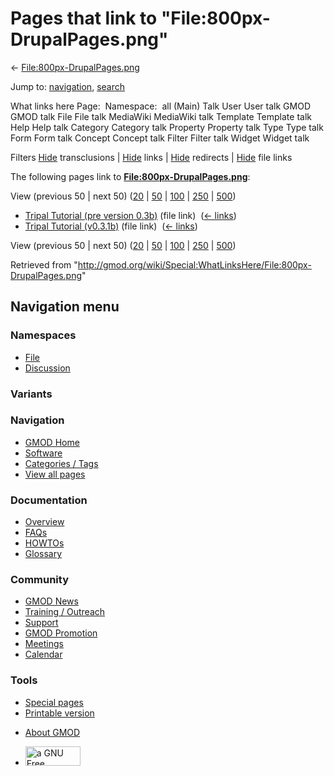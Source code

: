 <div id="mw-page-base" class="noprint">

</div>

<div id="mw-head-base" class="noprint">

</div>

<div id="content" class="mw-body" role="main">

<span id="top"></span>

<div id="mw-js-message" style="display:none;">

</div>



# <span dir="auto">Pages that link to "File:800px-DrupalPages.png"</span>

<div id="bodyContent">

<div id="contentSub">

←
[File:800px-DrupalPages.png](/wiki/File:800px-DrupalPages.png "File:800px-DrupalPages.png")

</div>

<div id="jump-to-nav" class="mw-jump">

Jump to: [navigation](#mw-navigation), [search](#p-search)

</div>

<div id="mw-content-text">

What links here Page:  Namespace:  all (Main) Talk User User talk GMOD
GMOD talk File File talk MediaWiki MediaWiki talk Template Template talk
Help Help talk Category Category talk Property Property talk Type Type
talk Form Form talk Concept Concept talk Filter Filter talk Widget
Widget talk

Filters
[Hide](/mediawiki/index.php?title=Special:WhatLinksHere/File:800px-DrupalPages.png&hidetrans=1 "Special:WhatLinksHere/File:800px-DrupalPages.png")
transclusions \|
[Hide](/mediawiki/index.php?title=Special:WhatLinksHere/File:800px-DrupalPages.png&hidelinks=1 "Special:WhatLinksHere/File:800px-DrupalPages.png")
links \|
[Hide](/mediawiki/index.php?title=Special:WhatLinksHere/File:800px-DrupalPages.png&hideredirs=1 "Special:WhatLinksHere/File:800px-DrupalPages.png")
redirects \|
[Hide](/mediawiki/index.php?title=Special:WhatLinksHere/File:800px-DrupalPages.png&hideimages=1 "Special:WhatLinksHere/File:800px-DrupalPages.png")
file links

The following pages link to
**[File:800px-DrupalPages.png](/wiki/File:800px-DrupalPages.png "File:800px-DrupalPages.png")**:

View (previous 50 \| next 50)
([20](/mediawiki/index.php?title=Special:WhatLinksHere/File:800px-DrupalPages.png&limit=20 "Special:WhatLinksHere/File:800px-DrupalPages.png")
\|
[50](/mediawiki/index.php?title=Special:WhatLinksHere/File:800px-DrupalPages.png&limit=50 "Special:WhatLinksHere/File:800px-DrupalPages.png")
\|
[100](/mediawiki/index.php?title=Special:WhatLinksHere/File:800px-DrupalPages.png&limit=100 "Special:WhatLinksHere/File:800px-DrupalPages.png")
\|
[250](/mediawiki/index.php?title=Special:WhatLinksHere/File:800px-DrupalPages.png&limit=250 "Special:WhatLinksHere/File:800px-DrupalPages.png")
\|
[500](/mediawiki/index.php?title=Special:WhatLinksHere/File:800px-DrupalPages.png&limit=500 "Special:WhatLinksHere/File:800px-DrupalPages.png"))

- [Tripal Tutorial (pre version
  0.3b)](/wiki/Tripal_Tutorial_(pre_version_0.3b) "Tripal Tutorial (pre version 0.3b)")
  (file link) ‎ <span class="mw-whatlinkshere-tools">([←
  links](/mediawiki/index.php?title=Special:WhatLinksHere&target=Tripal+Tutorial+%28pre+version+0.3b%29 "Special:WhatLinksHere"))</span>
- [Tripal Tutorial
  (v0.3.1b)](/wiki/Tripal_Tutorial_(v0.3.1b) "Tripal Tutorial (v0.3.1b)")
  (file link) ‎ <span class="mw-whatlinkshere-tools">([←
  links](/mediawiki/index.php?title=Special:WhatLinksHere&target=Tripal+Tutorial+%28v0.3.1b%29 "Special:WhatLinksHere"))</span>

View (previous 50 \| next 50)
([20](/mediawiki/index.php?title=Special:WhatLinksHere/File:800px-DrupalPages.png&limit=20 "Special:WhatLinksHere/File:800px-DrupalPages.png")
\|
[50](/mediawiki/index.php?title=Special:WhatLinksHere/File:800px-DrupalPages.png&limit=50 "Special:WhatLinksHere/File:800px-DrupalPages.png")
\|
[100](/mediawiki/index.php?title=Special:WhatLinksHere/File:800px-DrupalPages.png&limit=100 "Special:WhatLinksHere/File:800px-DrupalPages.png")
\|
[250](/mediawiki/index.php?title=Special:WhatLinksHere/File:800px-DrupalPages.png&limit=250 "Special:WhatLinksHere/File:800px-DrupalPages.png")
\|
[500](/mediawiki/index.php?title=Special:WhatLinksHere/File:800px-DrupalPages.png&limit=500 "Special:WhatLinksHere/File:800px-DrupalPages.png"))

</div>

<div class="printfooter">

Retrieved from
"<http://gmod.org/wiki/Special:WhatLinksHere/File:800px-DrupalPages.png>"

</div>

<div id="catlinks" class="catlinks catlinks-allhidden">

</div>

<div class="visualClear">

</div>

</div>

</div>

<div id="mw-navigation">

## Navigation menu

<div id="mw-head">



<div id="left-navigation">

<div id="p-namespaces" class="vectorTabs" role="navigation"
aria-labelledby="p-namespaces-label">

### Namespaces

- <span id="ca-nstab-image"><a href="/wiki/File:800px-DrupalPages.png" accesskey="c"
  title="View the file page [c]">File</a></span>
- <span id="ca-talk"><a
  href="/mediawiki/index.php?title=File_talk:800px-DrupalPages.png&amp;action=edit&amp;redlink=1"
  accesskey="t"
  title="Discussion about the content page [t]">Discussion</a></span>

</div>

<div id="p-variants" class="vectorMenu emptyPortlet" role="navigation"
aria-labelledby="p-variants-label">

### 

### Variants[](#)

<div class="menu">

</div>

</div>

</div>

<div id="right-navigation">





</div>



</div>

</div>

</div>

<div id="mw-panel">

<div id="p-logo" role="banner">

<a href="/wiki/Main_Page"
style="background-image: url(http://gmod.org/images/GMOD-cogs.png);"
title="Visit the main page"></a>

</div>

<div id="p-Navigation" class="portal" role="navigation"
aria-labelledby="p-Navigation-label">

### Navigation

<div class="body">

- <span id="n-GMOD-Home">[GMOD Home](/wiki/Main_Page)</span>
- <span id="n-Software">[Software](/wiki/GMOD_Components)</span>
- <span id="n-Categories-.2F-Tags">[Categories /
  Tags](/wiki/Categories)</span>
- <span id="n-View-all-pages">[View all
  pages](/wiki/Special:AllPages)</span>

</div>

</div>

<div id="p-Documentation" class="portal" role="navigation"
aria-labelledby="p-Documentation-label">

### Documentation

<div class="body">

- <span id="n-Overview">[Overview](/wiki/Overview)</span>
- <span id="n-FAQs">[FAQs](/wiki/Category:FAQ)</span>
- <span id="n-HOWTOs">[HOWTOs](/wiki/Category:HOWTO)</span>
- <span id="n-Glossary">[Glossary](/wiki/Glossary)</span>

</div>

</div>

<div id="p-Community" class="portal" role="navigation"
aria-labelledby="p-Community-label">

### Community

<div class="body">

- <span id="n-GMOD-News">[GMOD News](/wiki/GMOD_News)</span>
- <span id="n-Training-.2F-Outreach">[Training /
  Outreach](/wiki/Training_and_Outreach)</span>
- <span id="n-Support">[Support](/wiki/Support)</span>
- <span id="n-GMOD-Promotion">[GMOD
  Promotion](/wiki/GMOD_Promotion)</span>
- <span id="n-Meetings">[Meetings](/wiki/Meetings)</span>
- <span id="n-Calendar">[Calendar](/wiki/Calendar)</span>

</div>

</div>

<div id="p-tb" class="portal" role="navigation"
aria-labelledby="p-tb-label">

### Tools

<div class="body">

- <span id="t-specialpages"><a href="/wiki/Special:SpecialPages" accesskey="q"
  title="A list of all special pages [q]">Special pages</a></span>
- <span id="t-print"><a
  href="/mediawiki/index.php?title=Special:WhatLinksHere/File:800px-DrupalPages.png&amp;printable=yes"
  rel="alternate" accesskey="p"
  title="Printable version of this page [p]">Printable version</a></span>

</div>

</div>

</div>

</div>

<div id="footer" role="contentinfo">

- <span id="footer-places-about">[About
  GMOD](/wiki/GMOD:About "GMOD:About")</span>

<!-- -->

- <span id="footer-copyrightico">[<img src="http://www.gnu.org/graphics/gfdl-logo-small.png" width="88"
  height="31" alt="a GNU Free Documentation License" />](http://www.gnu.org/licenses/fdl-1.3.html)</span>




</div>
